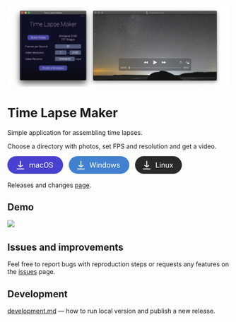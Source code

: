 [mac]: https://github.com/Aurora-Hunters/timelapse-maker/releases/latest/download/Time-Lapse-Maker.dmg
[win]: https://github.com/Aurora-Hunters/timelapse-maker/releases/latest/download/Time-Lapse-Maker.exe
[linux]: https://github.com/Aurora-Hunters/timelapse-maker/releases/latest/download/Time-Lapse-Maker.AppImage

![](./docs/assets/demo.png)

# Time Lapse Maker

Simple application for assembling time lapses.

Choose a directory with photos, set FPS and resolution and get a video.

[<img src="docs/assets/mac.png" height="40px">][mac] <img src="docs/assets/space.png"> [<img src="docs/assets/win.png" height="40px">][win] <img src="docs/assets/space.png"> [<img src="docs/assets/linux.png" height="40px">][linux]

Releases and changes [page](https://github.com/Aurora-Hunters/timelapse-maker/releases/latest).

## Demo

![](./docs/assets/demo.gif)

## Issues and improvements

Feel free to report bugs with reproduction steps or requests any features on the [issues](https://github.com/Aurora-Hunters/timelapse-maker/issues) page.

## Development

[development.md](./docs/development.md) — how to run local version and publish a new release.
